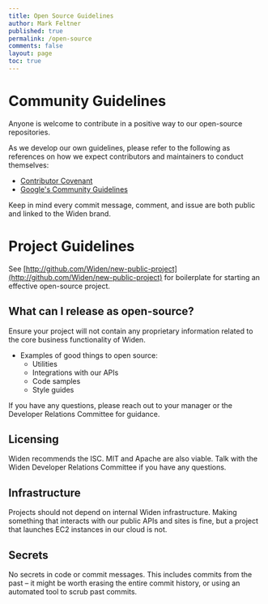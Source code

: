 ```yaml
---
title: Open Source Guidelines
author: Mark Feltner
published: true
permalink: /open-source
comments: false
layout: page
toc: true
---
```


# Community Guidelines

Anyone is welcome to contribute in a positive way to our open-source
repositories.

As we develop our own guidelines, please refer to the following as references
on how we expect contributors and maintainers to conduct themselves:

- [Contributor Covenant](https://www.contributor-covenant.org/)
- [Google's Community Guidelines]( https://opensource.google/conduct/ )

Keep in mind every commit message, comment, and issue are both public and
linked to the Widen brand.

# Project Guidelines

See [http://github.com/Widen/new-public-project](http://github.com/Widen/new-public-project)
for boilerplate for starting an effective open-source project.

## What can I release as open-source?

Ensure your project will not contain any proprietary information related to
the core business functionality of Widen.

- Examples of good things to open source:
    - Utilities
    - Integrations with our APIs
    - Code samples
    - Style guides

If you have any questions, please reach out to your manager or the Developer
Relations Committee for guidance.

## Licensing

Widen recommends the ISC. MIT and Apache are also viable. Talk with the Widen Developer Relations Committee if you have any questions.

## Infrastructure

Projects should not depend on internal Widen infrastructure. Making something
that interacts with our public APIs and sites is fine, but a project that
launches EC2 instances in our cloud is not.

## Secrets

No secrets in code or commit messages. This includes commits from the past –
it might be worth erasing the entire commit history, or using an automated
tool to scrub past commits.
